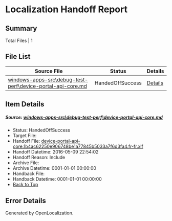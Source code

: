 # <a name='report-top'></a> Localization Handoff Report

## Summary
 Total Files | 1

## File List
 Source File | Status | Details 
 ----------- | ------ | ------- 
 [windows-apps-src\debug-test-perf\device-portal-api-core.md](https://github.com/Microsoft/windows-apps/blob/57dff209c85fe6a69778709c21d80ca6addf2e33/windows-apps-src/debug-test-perf/device-portal-api-core.md) | HandedOffSuccess | [Details](#3dd5b1341fce8b62bcdce2cb0cd6ee5a6a3d2fa11910)

## Item Details
##### <a name='3dd5b1341fce8b62bcdce2cb0cd6ee5a6a3d2fa11910'></a> Source: [windows-apps-src\debug-test-perf\device-portal-api-core.md](https://github.com/Microsoft/windows-apps/blob/57dff209c85fe6a69778709c21d80ca6addf2e33/windows-apps-src/debug-test-perf/device-portal-api-core.md)
* Status: HandedOffSuccess
* Target File: 
* Handoff File: [device-portal-api-core.1b4ac62250e906748be1a77845b5033a7f6d3fa4.fr-fr.xlf](https://github.com/Microsoft/WDG.handoff/blob/135a3d633fc9161b5af430c76d0710595967ecbf/ol-handoff/Microsoft/windows-apps.fr-fr/master/device-portal-api-core.1b4ac62250e906748be1a77845b5033a7f6d3fa4.fr-fr.xlf)
* Handoff Datetime: 2016-05-09 22:54:02
* Handoff Reason: Include
* Archive File: 
* Archive Datetime: 0001-01-01 00:00:00
* Handback File: 
* Handback Datetime: 0001-01-01 00:00:00
* [Back to Top](#report-top)


## Error Details

Generated by OpenLocalization.

